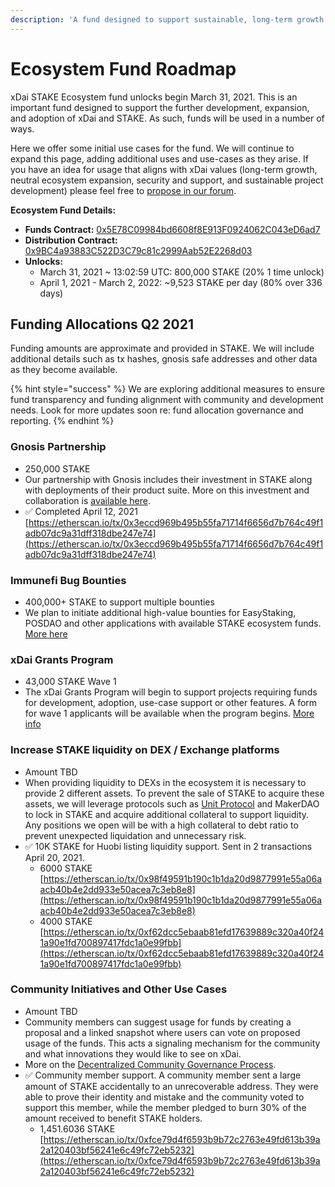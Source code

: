 ```yaml
---
description: 'A fund designed to support sustainable, long-term growth of the xDai chain'
---
```


# Ecosystem Fund Roadmap

xDai STAKE Ecosystem fund unlocks begin March 31, 2021. This is an important fund designed to support the further development, expansion, and adoption of xDai and STAKE. As such, funds will be used in a number of ways. 

Here we offer some initial use cases for the fund. We will continue to expand this page, adding additional uses and use-cases as they arise. If you have an idea for usage that aligns with xDai values \(long-term growth, neutral ecosystem expansion, security and support, and sustainable project development\) please feel free to [propose in our forum](https://forum.poa.network/c/xdai-chain/xdai-proposals/43).

**Ecosystem Fund Details:**

* **Funds Contract:** [0x5E78C09984bd6608f8E913F0924062C043eD6ad7](https://etherscan.io/address/0x5E78C09984bd6608f8E913F0924062C043eD6ad7)
* **Distribution Contract:** [0x9BC4a93883C522D3C79c81c2999Aab52E2268d03](https://etherscan.io/address/0x9bc4a93883c522d3c79c81c2999aab52e2268d03)
* **Unlocks:**
  * March 31, 2021 ~ 13:02:59 UTC: 800,000 STAKE \(20% 1 time unlock\)
  * April 1, 2021 - March 2, 2022: ~9,523 STAKE per day \(80% over 336 days\)

## Funding Allocations Q2 2021

Funding amounts are approximate and provided in STAKE. We will include additional details such as tx hashes, gnosis safe addresses and other data as they become available.

{% hint style="success" %}
We are exploring additional measures to ensure fund transparency and funding alignment with community and development needs. Look for more updates soon re: fund allocation governance and reporting.
{% endhint %}

### Gnosis Partnership

* 250,000 STAKE
* Our partnership with Gnosis includes their investment in STAKE along with deployments of their product suite. More on this investment and collaboration is [available here](https://blog.gnosis.pm/gnosis-protocol-and-xdai-partnership-1de0e48fb14b).
* ✅ Completed April 12, 2021 [https://etherscan.io/tx/0x3eccd969b495b55fa71714f6656d7b764c49f1adb07dc9a31dff318dbe247e74](https://etherscan.io/tx/0x3eccd969b495b55fa71714f6656d7b764c49f1adb07dc9a31dff318dbe247e74)

### Immunefi Bug Bounties

* 400,000+ STAKE to support multiple bounties
* We plan to initiate additional high-value bounties for EasyStaking, POSDAO and other applications with available STAKE ecosystem funds. [More here](../../for-developers/immunefi-bug-bounty.md)

### xDai Grants Program

* 43,000 STAKE Wave 1
* The xDai Grants Program will begin to support projects requiring funds for development, adoption, use-case support or other features. A form for wave 1 applicants will be available when the program begins. [More info](../../for-developers/grants/)

### Increase STAKE liquidity on DEX / Exchange platforms

* Amount TBD
* When providing liquidity to DEXs in the ecosystem it is necessary to provide 2 different assets. To prevent the sale of STAKE to acquire these assets, we will leverage protocols such as [Unit Protocol](https://unit.xyz/) and MakerDAO to lock in STAKE and acquire additional collateral to support liquidity. Any positions we open will be with a high collateral to debt ratio to prevent unexpected liquidation and unnecessary risk. 
* ✅ 10K STAKE for Huobi listing liquidity support. Sent in 2 transactions April 20, 2021.
  * 6000 STAKE [https://etherscan.io/tx/0x98f49591b190c1b1da20d9877991e55a06aacb40b4e2dd933e50acea7c3eb8e8](https://etherscan.io/tx/0x98f49591b190c1b1da20d9877991e55a06aacb40b4e2dd933e50acea7c3eb8e8)
  * 4000 STAKE [https://etherscan.io/tx/0xf62dcc5ebaab81efd17639889c320a40f241a90e1fd700897417fdc1a0e99fbb](https://etherscan.io/tx/0xf62dcc5ebaab81efd17639889c320a40f241a90e1fd700897417fdc1a0e99fbb)

### Community Initiatives and Other Use Cases

* Amount TBD
* Community members can suggest usage for funds by creating a proposal and a linked snapshot where users can vote on proposed usage of the funds. This acts a signaling mechanism for the community and what innovations they would like to see on xDai. 
* More on the [Decentralized Community Governance Process](../../for-users/governance/).
* ✅  Community member support.  A community member sent a large amount of STAKE accidentally to an unrecoverable address. They were able to prove their identity and mistake and the community voted to support this member, while the member pledged to burn 30% of the amount received to benefit STAKE holders.
  * 1,451.6036 STAKE [https://etherscan.io/tx/0xfce79d4f6593b9b72c2763e49fd613b39a2a120403bf56241e6c49fc72eb5232](https://etherscan.io/tx/0xfce79d4f6593b9b72c2763e49fd613b39a2a120403bf56241e6c49fc72eb5232)






